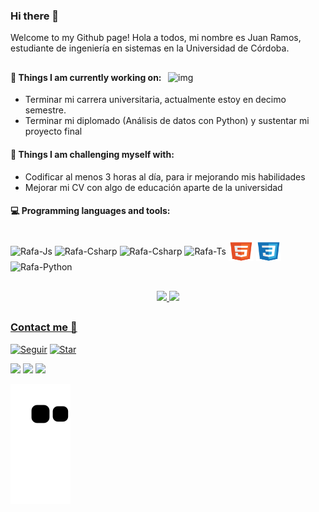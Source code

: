 ### Hi there 👋 
Welcome to my Github page!
Hola a todos, mi nombre es Juan Ramos, estudiante de ingeniería en sistemas en la Universidad de Córdoba.

##

<img align="right" alt="img" src="https://user-images.githubusercontent.com/95329610/181651775-10071158-9c28-4d29-aa1d-8d469650cee5.jpg" width="50%" height="auto" />


#### 🌱 Things I am currently working on: 
- Terminar mi carrera universitaria, actualmente estoy en decimo semestre. 
- Terminar mi diplomado (Análisis de datos con Python) y sustentar mi proyecto final


#### :muscle: Things I am challenging myself with:
- Codificar al menos 3 horas al día, para ir mejorando mis habilidades
- Mejorar mi CV con algo de educación aparte de la universidad


#### :computer: Programming languages and tools: 

<div style="display: inline_block"><br>
  <img align="center" alt="Rafa-Js" height="30" width="40" src="https://cdn.jsdelivr.net/gh/devicons/devicon/icons/python/python-original.svg">
  <img align="center" alt="Rafa-Csharp" height="30" width="40" src="https://cdn.jsdelivr.net/gh/devicons/devicon/icons/numpy/numpy-original.svg">
  <img align="center" alt="Rafa-Csharp" height="30" width="40" src="https://cdn.jsdelivr.net/gh/devicons/devicon/icons/pandas/pandas-original.svg">
  <img align="center" alt="Rafa-Ts" height="30" width="40" src="https://cdn.jsdelivr.net/gh/devicons/devicon/icons/java/java-original.svg">
  <img align="center" alt="Rafa-HTML" height="30" width="40" src="https://raw.githubusercontent.com/devicons/devicon/master/icons/html5/html5-original.svg">
  <img align="center" alt="Rafa-CSS" height="30" width="40" src="https://raw.githubusercontent.com/devicons/devicon/master/icons/css3/css3-original.svg">
  <img align="center" alt="Rafa-Python" height="30" width="40" src="https://cdn.jsdelivr.net/gh/devicons/devicon/icons/git/git-original.svg">
</div>

##

<div align="center">
  <a href="https://github.com/rafaballerini">
  <img height="180em" src="https://github-readme-stats.vercel.app/api?username=FobosAwAs&show_icons=true&theme=dark&include_all_commits=true&count_private=true"/>
  <img height="180em" src="https://github-readme-stats.vercel.app/api/top-langs/?username=FobosAwAs&layout=compact&langs_count=7&theme=dark"/>
</div>

##
### Contact me 📩

[![ Seguir](https://img.shields.io/twitter/follow/juanramossc?style=social)](https://twitter.com/JuanRamossC)
[![Star](https://img.shields.io/badge/perfil-FobosAwAs-yellow?style=social&logo=github)](https://github.com/FobosAwAS)
  
<div> 
  <a href="https://instagram.com/fobos_awas" target="_blank"><img src="https://img.shields.io/badge/-Instagram-%23E4405F?style=for-the-badge&logo=instagram&logoColor=white" target="_blank"></a>
  <a href = "mailto:juanramossc.741@gmail.com"><img src="https://img.shields.io/badge/-Gmail-%23333?style=for-the-badge&logo=gmail&logoColor=white" target="_blank"></a>
  <a href="https://www.linkedin.com/in/rafaella-ballerini-45875016a" target="_blank"><img src="https://img.shields.io/badge/-LinkedIn-%230077B5?style=for-the-badge&logo=linkedin&logoColor=white" target="_blank"></a> 
 
  ![Snake animation](https://github.com/rafaballerini/rafaballerini/blob/output/github-contribution-grid-snake.svg)
 
</div>

